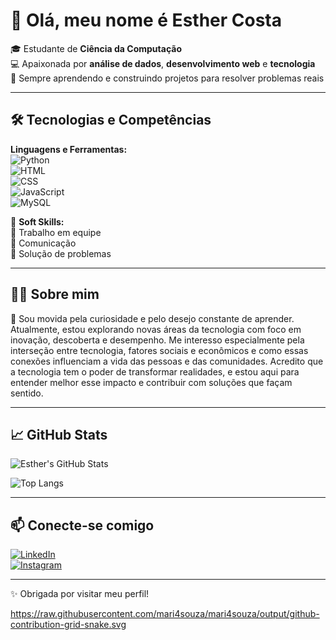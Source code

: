 # 👋 Olá, meu nome é Esther Costa

🎓 Estudante de **Ciência da Computação**  
💻 Apaixonada por **análise de dados**, **desenvolvimento web** e **tecnologia**  
🚀 Sempre aprendendo e construindo projetos para resolver problemas reais  

---


## 🛠 Tecnologias e Competências

**Linguagens e Ferramentas:**  
![Python](https://img.shields.io/badge/-Python-3776AB?style=flat&logo=python&logoColor=white)  
![HTML](https://img.shields.io/badge/-HTML5-E34F26?style=flat&logo=html5&logoColor=white)  
![CSS](https://img.shields.io/badge/-CSS3-1572B6?style=flat&logo=css3&logoColor=white)  
![JavaScript](https://img.shields.io/badge/-JavaScript-F7DF1E?style=flat&logo=javascript&logoColor=black)  
![MySQL](https://img.shields.io/badge/-MySQL-4479A1?style=flat&logo=mysql&logoColor=white)

🌻 **Soft Skills:**  
🔹 Trabalho em equipe  
🔹 Comunicação  
🔹 Solução de problemas  

---


## 👩‍💻 Sobre mim 

🌺 Sou movida pela curiosidade e pelo desejo constante de aprender. Atualmente, estou explorando novas áreas da tecnologia com foco em inovação,
descoberta e desempenho. Me interesso especialmente pela interseção entre tecnologia, fatores sociais e econômicos 
e como essas conexões influenciam a vida das pessoas e das comunidades. Acredito que a tecnologia tem o poder de transformar realidades, 
e estou aqui para entender melhor esse impacto e contribuir com soluções que façam sentido.

---


## 📈 GitHub Stats

![Esther's GitHub Stats](https://github-readme-stats.vercel.app/api?username=esthercosta&show_icons=true&theme=rose_pine&hide_border=true&title_color=ff69b4&icon_color=ff69b4)

![Top Langs](https://github-readme-stats.vercel.app/api/top-langs/?username=esthercosta&layout=compact&theme=rose_pine&hide_border=true&title_color=ff69b4)

---


## 📫 Conecte-se comigo

[![LinkedIn](https://img.shields.io/badge/-LinkedIn-0077B5?style=flat&logo=linkedin&logoColor=white)](https://www.linkedin.com/in/esther-costa-612524259)  
[![Instagram](https://img.shields.io/badge/-Instagram-E4405F?style=flat&logo=instagram&logoColor=white)](https://www.instagram.com/t3zinha/)

---

✨ Obrigada por visitar meu perfil!

https://raw.githubusercontent.com/mari4souza/mari4souza/output/github-contribution-grid-snake.svg
